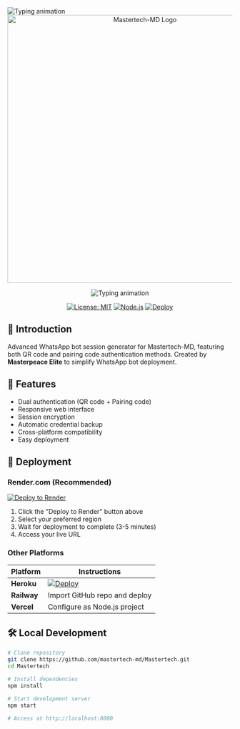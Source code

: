 <img src="https://readme-typing-svg.herokuapp.com?font=Roboto+Condensed&size=30&color=00FF00&center=true&width=500&lines=MASTERTECH+MD;WHATSAPP+BOT" alt="Typing animation">
</h1>

<div align="center">
  <img src="https://telegra.ph/file/dc73e16b9988c7c56b56f.jpg" width="600" alt="Mastertech-MD Logo">
  
  <img src="https://readme-typing-svg.herokuapp.com
font=Roboto+Condensed&size=30&color=00FF00&center=true&width=500&lines=MASTERTECH+MD;WHATSAPP+BOT" alt="Typing animation">
 </h1>
  
  [![License: MIT](https://img.shields.io/badge/License-MIT-yellow.svg)](https://opensource.org/licenses/MIT)
  [![Node.js](https://img.shields.io/badge/Node.js-18%2B-green)](https://nodejs.org/)
  [![Deploy](https://img.shields.io/badge/Deploy_to-Render-blue)](https://render.com)
</div>

## 📌 Introduction
Advanced WhatsApp bot session generator for Mastertech-MD, featuring both QR code and pairing code authentication methods. Created by **Masterpeace Elite** to simplify WhatsApp bot deployment.

## 🌟 Features
- Dual authentication (QR code + Pairing code)
- Responsive web interface
- Session encryption
- Automatic credential backup
- Cross-platform compatibility
- Easy deployment

## 🚀 Deployment

### Render.com (Recommended)
[![Deploy to Render](https://render.com/images/deploy-to-render-button.svg)](https://render.com/deploy?repo=https://github.com/mastertech-md/Mastertech)

1. Click the "Deploy to Render" button above
2. Select your preferred region
3. Wait for deployment to complete (3-5 minutes)
4. Access your live URL

### Other Platforms
| Platform | Instructions |
|----------|--------------|
| **Heroku** | [![Deploy](https://www.herokucdn.com/deploy/button.svg)](https://heroku.com/deploy?template=https://github.com/mastertech-md/Mastertech) |
| **Railway** | Import GitHub repo and deploy |
| **Vercel** | Configure as Node.js project |

## 🛠️ Local Development
```bash
# Clone repository
git clone https://github.com/mastertech-md/Mastertech.git
cd Mastertech

# Install dependencies
npm install

# Start development server
npm start

# Access at http://localhost:8000
